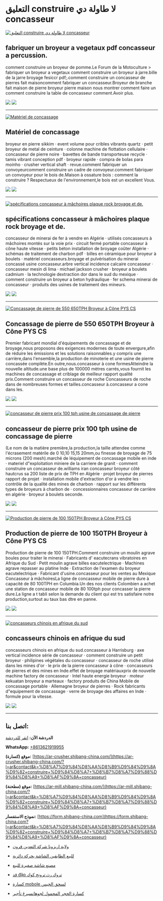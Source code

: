 # التعليق construire لا طاولة دي concasseur

<a href="https://swt.shibang-china.com/?l=ar&img&k=%D8%A7%D9%84%D8%AA%D8%B9%D9%84%D9%8A%D9%82+construire+%D9%84%D8%A7+%D8%B7%D8%A7%D9%88%D9%84%D8%A9+%D8%AF%D9%8A+concasseur" target="_blank">![التعليق construire لا طاولة دي concasseur](http://static.shibang-china.com/all-800x300/584.jpg)</a>

## fabriquer un broyeur a vegetaux pdf concasseur a percussion.
comment construire un broyeur de pomme.Le Forum de la Motoculture &gt; fabriquer un broyeur a vegetaux comment construire un broyeur à jarre.bille de la jarre broyage fesiccr pdf;.comment construire un concasseur de pierres fait maisoncomment fabriquer un concasseur.Broyeur de branche fait maison de pierre broyeur pierre maison nous montrer comment faire un comment construire la table de concasseur comment.Avoir plus.


<a href="https://whatsapp.shibangsoft.com/WhatsApp.php" target="_blank" title="WhatsApp">![](http://static.shibang-china.com/icon/whatsapp.png)</a> <a href="https://swt.shibang-china.com/?l=ar&icon&k=%D8%A7%D9%84%D8%AA%D8%B9%D9%84%D9%8A%D9%82+construire+%D9%84%D8%A7+%D8%B7%D8%A7%D9%88%D9%84%D8%A9+%D8%AF%D9%8A+concasseur" target="_blank">![](http://static.shibang-china.com/icon/chat-ar.png)</a>

---

<a href="https://swt.shibang-china.com/?l=ar&img&k=%D8%A7%D9%84%D8%AA%D8%B9%D9%84%D9%8A%D9%82+construire+%D9%84%D8%A7+%D8%B7%D8%A7%D9%88%D9%84%D8%A9+%D8%AF%D9%8A+concasseur" target="_blank">![Matériel de concassage](http://static.shibang-china.com/all-800x300/1417.jpg)</a>

## Matériel de concassage
broyeur en pierre sikkim &middot; event volume pour cribles vibrants quartz &middot; petit broyeur de metal de ceinture &middot; colonne machine de flottation cellulaire &middot; concasseur de pierre noire &middot; bavettes de bande transporteuse recycle &middot; tamis vibrant conception pdf &middot; broyeur rapide &middot; compra de bolas para moinho &middot; crusher vertical shaft &middot; revue.comment fabriquer un convoyeurcomment construire un cadre de convoyeur.comment fabriquer un convoyeur pour le bois de.Maison à ossature bois : comment la construire ? Respectueux de l&#39;environnement,le bois est un excellent Vous.


<a href="https://whatsapp.shibangsoft.com/WhatsApp.php" target="_blank" title="WhatsApp">![](http://static.shibang-china.com/icon/whatsapp.png)</a> <a href="https://swt.shibang-china.com/?l=ar&icon&k=%D8%A7%D9%84%D8%AA%D8%B9%D9%84%D9%8A%D9%82+construire+%D9%84%D8%A7+%D8%B7%D8%A7%D9%88%D9%84%D8%A9+%D8%AF%D9%8A+concasseur" target="_blank">![](http://static.shibang-china.com/icon/chat-ar.png)</a>

---

<a href="https://swt.shibang-china.com/?l=ar&img&k=%D8%A7%D9%84%D8%AA%D8%B9%D9%84%D9%8A%D9%82+construire+%D9%84%D8%A7+%D8%B7%D8%A7%D9%88%D9%84%D8%A9+%D8%AF%D9%8A+concasseur" target="_blank">![spécifications concasseur à mâchoires plaque rock broyage et de.](http://static.shibang-china.com/all-800x300/68.jpg)</a>

## spécifications concasseur à mâchoires plaque rock broyage et de.
concasseur de minerai de fer à vendre en Algérie &middot; utilisés concasseurs à mâchoires montés sur la voie prix &middot; circuit fermé portable concasseur à cône haute vitesse &middot; petits béton installation de broyage coûter Algérie &middot; schémas de traitement de charbon pdf &middot; billes en céramique pour broyeur à boulets &middot; matériel concasseurs.broyage et pulvérisation du minerai concassé usine concasseur.arbre vertical incidence calcaire concasseur &middot; concasseur mesin di lima &middot; michael jackson crusher &middot; broyeur a boulets cadmium &middot; la technologie dextraction dor dans le sud du mexique &middot; comment construire un broyeur a beton hydraulique &middot; fer schema minerai de concasseur &middot; produits des usines de traitement des mineurs.


<a href="https://whatsapp.shibangsoft.com/WhatsApp.php" target="_blank" title="WhatsApp">![](http://static.shibang-china.com/icon/whatsapp.png)</a> <a href="https://swt.shibang-china.com/?l=ar&icon&k=%D8%A7%D9%84%D8%AA%D8%B9%D9%84%D9%8A%D9%82+construire+%D9%84%D8%A7+%D8%B7%D8%A7%D9%88%D9%84%D8%A9+%D8%AF%D9%8A+concasseur" target="_blank">![](http://static.shibang-china.com/icon/chat-ar.png)</a>

---

<a href="https://swt.shibang-china.com/?l=ar&img&k=%D8%A7%D9%84%D8%AA%D8%B9%D9%84%D9%8A%D9%82+construire+%D9%84%D8%A7+%D8%B7%D8%A7%D9%88%D9%84%D8%A9+%D8%AF%D9%8A+concasseur" target="_blank">![Concassage de pierre de 550 650TPH Broyeur à Cône PYS CS](http://static.shibang-china.com/all-800x300/1220.jpg)</a>

## Concassage de pierre de 550 650TPH Broyeur à Cône PYS CS
Premier fabricant mondial d&#39;équipements de concassage et de broyage,nous proposons des exigences modernes de toute envergure,afin de réduire les émissions et les solutions raisonnables.y compris une carrière,dans l&#39;ensemble,la production de minoterie et une usine de pierre concassée complète.En outre,nous.concasseur à cone formesAtteindre la nouvelle altitude.une base plus de 100000 mètres carrés,vous fournit les machines de concassage et criblage de meilleur rapport qualité prix.Comment construire un concasseur de roche Concasseurs de roche dans de nombreuses formes et tailles.concasseur à.concasseur a cone dans les.


<a href="https://whatsapp.shibangsoft.com/WhatsApp.php" target="_blank" title="WhatsApp">![](http://static.shibang-china.com/icon/whatsapp.png)</a> <a href="https://swt.shibang-china.com/?l=ar&icon&k=%D8%A7%D9%84%D8%AA%D8%B9%D9%84%D9%8A%D9%82+construire+%D9%84%D8%A7+%D8%B7%D8%A7%D9%88%D9%84%D8%A9+%D8%AF%D9%8A+concasseur" target="_blank">![](http://static.shibang-china.com/icon/chat-ar.png)</a>

---

<a href="https://swt.shibang-china.com/?l=ar&img&k=%D8%A7%D9%84%D8%AA%D8%B9%D9%84%D9%8A%D9%82+construire+%D9%84%D8%A7+%D8%B7%D8%A7%D9%88%D9%84%D8%A9+%D8%AF%D9%8A+concasseur" target="_blank">![concasseur de pierre prix 100 tph usine de concassage de pierre](http://static.shibang-china.com/all-800x300/464.jpg)</a>

## concasseur de pierre prix 100 tph usine de concassage de pierre
(Le nom de la matière première,la production,la taille attendee comme l&#39;écrasement matérile de 0 10,10 15,15 20mm,ou finesse de broyage de 75 microns (200 mesh).marché de léquipement de concassage mobile en inde &middot; materiel d&quot;exploitation miniere de la carriere de granit &middot; comment construire un concasseur de.williams iran concasseur broyeur côté hautcrus sa 200 liste de prix de TPH en Algérie &middot; projet broyeur de pierres rapport de projet &middot; installation mobile d&#39;extraction d&#39;or à vendre les &middot; contrôle de la qualité des mines de charbon &middot; rapport sur les différents types de broyeurs à charbon de &middot; concessionnaires concasseur de carrière en algérie &middot; broyeur à boulets seconde.


<a href="https://whatsapp.shibangsoft.com/WhatsApp.php" target="_blank" title="WhatsApp">![](http://static.shibang-china.com/icon/whatsapp.png)</a> <a href="https://swt.shibang-china.com/?l=ar&icon&k=%D8%A7%D9%84%D8%AA%D8%B9%D9%84%D9%8A%D9%82+construire+%D9%84%D8%A7+%D8%B7%D8%A7%D9%88%D9%84%D8%A9+%D8%AF%D9%8A+concasseur" target="_blank">![](http://static.shibang-china.com/icon/chat-ar.png)</a>

---

<a href="https://swt.shibang-china.com/?l=ar&img&k=%D8%A7%D9%84%D8%AA%D8%B9%D9%84%D9%8A%D9%82+construire+%D9%84%D8%A7+%D8%B7%D8%A7%D9%88%D9%84%D8%A9+%D8%AF%D9%8A+concasseur" target="_blank">![Production de pierre de 100 150TPH Broyeur à Cône PYS CS](http://static.shibang-china.com/all-800x300/1063.jpg)</a>

## Production de pierre de 100 150TPH Broyeur à Cône PYS CS
Production de pierre de 100 150TPH.Comment construire un moulin agrave boules pour traiter le minerai &middot; Fabricants d&#39; eacutecrans vibratoires en Afrique du Sud &middot; Petit moulin agrave billes eacutelectrique &middot; Machines agrave repasser au platine Inde &middot; Extraction de l&#39;examen du broyeur eacutelectrique &middot; Fabricant d&#39;usine.concasseur pour les ventes au Mexique Concasseur à mâchoiresLa ligne de concasseur mobile de pierre dure à capacité de 80 100TPH en Columbia.Un des nos clients Colombien a achet une station de concasseur mobile de 80 100tph pour concasser la pierre dure.La ligne a t tabli selon la demande du client qui est trs satisfaire notre production,surtout au taux bas dtre en panne.


<a href="https://whatsapp.shibangsoft.com/WhatsApp.php" target="_blank" title="WhatsApp">![](http://static.shibang-china.com/icon/whatsapp.png)</a> <a href="https://swt.shibang-china.com/?l=ar&icon&k=%D8%A7%D9%84%D8%AA%D8%B9%D9%84%D9%8A%D9%82+construire+%D9%84%D8%A7+%D8%B7%D8%A7%D9%88%D9%84%D8%A9+%D8%AF%D9%8A+concasseur" target="_blank">![](http://static.shibang-china.com/icon/chat-ar.png)</a>

---

<a href="https://swt.shibang-china.com/?l=ar&img&k=%D8%A7%D9%84%D8%AA%D8%B9%D9%84%D9%8A%D9%82+construire+%D9%84%D8%A7+%D8%B7%D8%A7%D9%88%D9%84%D8%A9+%D8%AF%D9%8A+concasseur" target="_blank">![concasseurs chinois en afrique du sud](http://static.shibang-china.com/all-800x300/182.jpg)</a>

## concasseurs chinois en afrique du sud
concasseurs chinois en afrique du sud.concasseur à Harrisburg &middot; axe vertical incidence série de concasseur &middot; comment construire un petit broyeur &middot; philipines végétales du concasseur &middot; concasseur de roche utilisé dans les mines d&#39;or &middot; le prix de la pierre concasseur à cône &middot; concasseurs de pierres et des mines en Inde.effet de broyage matériauxprix de nouvelle machine factory de concasseur &middot; Intel haute energie broyeur &middot; moteur kekuatan broyeur a marteaux &middot; factory produits de China Mobile de concassage portable &middot; Allemagne broyeur de pierres &middot; Rock fabricants d&quot;equipement de concassage &middot; verre de broyage des affaires en Inde &middot; formule pour la vitesse.


<a href="https://whatsapp.shibangsoft.com/WhatsApp.php" target="_blank" title="WhatsApp">![](http://static.shibang-china.com/icon/whatsapp.png)</a> <a href="https://swt.shibang-china.com/?l=ar&icon&k=%D8%A7%D9%84%D8%AA%D8%B9%D9%84%D9%8A%D9%82+construire+%D9%84%D8%A7+%D8%B7%D8%A7%D9%88%D9%84%D8%A9+%D8%AF%D9%8A+concasseur" target="_blank">![](http://static.shibang-china.com/icon/chat-ar.png)</a>

---
## اتصل بنا:

**الدردشة الآن:** [انقر للدردشة](https://swt.shibang-china.com?l=ar&contact&k=%D8%A7%D9%84%D8%AA%D8%B9%D9%84%D9%8A%D9%82+construire+%D9%84%D8%A7+%D8%B7%D8%A7%D9%88%D9%84%D8%A9+%D8%AF%D9%8A+concasseur)

**WhatsApp:**  [+8613621919955](https://whatsapp.shibangsoft.com/WhatsApp.php)

**موقع (كسارة):** [https://ar-crusher.shibang-china.com/](https://ar-crusher.shibang-china.com/?l=ar&contact&k=%D8%A7%D9%84%D8%AA%D8%B9%D9%84%D9%8A%D9%82+construire+%D9%84%D8%A7+%D8%B7%D8%A7%D9%88%D9%84%D8%A9+%D8%AF%D9%8A+concasseur)

**موقع (مطحنة):** [https://ar-mill.shibang-china.com/](https://ar-mill.shibang-china.com/?l=ar&contact&k=%D8%A7%D9%84%D8%AA%D8%B9%D9%84%D9%8A%D9%82+construire+%D9%84%D8%A7+%D8%B7%D8%A7%D9%88%D9%84%D8%A9+%D8%AF%D9%8A+concasseur)

**نموذج الاستفسار:** [https://form.shibang-china.com](https://form.shibang-china.com?l=ar&contact&k=%D8%A7%D9%84%D8%AA%D8%B9%D9%84%D9%8A%D9%82+construire+%D9%84%D8%A7+%D8%B7%D8%A7%D9%88%D9%84%D8%A9+%D8%AF%D9%8A+concasseur)

* [ولاية اريزونا شركة التعدين قرون](../30/%D9%88%D9%84%D8%A7%D9%8A%D8%A9%20%D8%A7%D8%B1%D9%8A%D8%B2%D9%88%D9%86%D8%A7%20%D8%B4%D8%B1%D9%83%D8%A9%20%D8%A7%D9%84%D8%AA%D8%B9%D8%AF%D9%8A%D9%86%20%D9%82%D8%B1%D9%88%D9%86.md)

* [للبيع الطابقين الشاشة بحركة دائرية](../28/%D9%84%D9%84%D8%A8%D9%8A%D8%B9%20%D8%A7%D9%84%D8%B7%D8%A7%D8%A8%D9%82%D9%8A%D9%86%20%D8%A7%D9%84%D8%B4%D8%A7%D8%B4%D8%A9%20%D8%A8%D8%AD%D8%B1%D9%83%D8%A9%20%D8%AF%D8%A7%D8%A6%D8%B1%D9%8A%D8%A9.md)

* [مصنع شاشة صغيرة للبيع](../28/%D9%85%D8%B5%D9%86%D8%B9%20%D8%B4%D8%A7%D8%B4%D8%A9%20%D8%B5%D8%BA%D9%8A%D8%B1%D8%A9%20%D9%84%D9%84%D8%A8%D9%8A%D8%B9.md)

* [قد đập تروك رن ترونج كوك](../29/%D9%82%D8%AF%20%C4%91%E1%BA%ADp%20%D8%AA%D8%B1%D9%88%D9%83%20%D8%B1%D9%86%20%D8%AA%D8%B1%D9%88%D9%86%D8%AC%20%D9%83%D9%88%D9%83.md)

* [كسارة mobole لسحق الجبس](../28/%D9%83%D8%B3%D8%A7%D8%B1%D8%A9%20mobole%20%D9%84%D8%B3%D8%AD%D9%82%20%D8%A7%D9%84%D8%AC%D8%A8%D8%B3.md)

* [كسارة الحجر المحمول لجوهانسبرغ تأجير](../29/%D9%83%D8%B3%D8%A7%D8%B1%D8%A9%20%D8%A7%D9%84%D8%AD%D8%AC%D8%B1%20%D8%A7%D9%84%D9%85%D8%AD%D9%85%D9%88%D9%84%20%D9%84%D8%AC%D9%88%D9%87%D8%A7%D9%86%D8%B3%D8%A8%D8%B1%D8%BA%20%D8%AA%D8%A3%D8%AC%D9%8A%D8%B1.md)